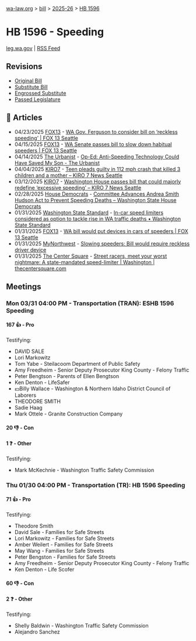 [wa-law.org](/) > [bill](/bill/) > [2025-26](/bill/2025-26/) > [HB 1596](/bill/2025-26/hb/1596/)

# HB 1596 - Speeding
[leg.wa.gov](https://app.leg.wa.gov/billsummary?BillNumber=1596&Year=2025&Initiative=false) | [RSS Feed](./rss.xml)

## Revisions
* [Original Bill](1/)
* [Substitute Bill](S/)
* [Engrossed Substitute](S.E/)
* [Passed Legislature](S.PL/)

## 📰 Articles
* 04/23/2025 [FOX13](/org/fox13/) - [WA Gov. Ferguson to consider bill on ‘reckless speeding’ | FOX 13 Seattle](https://www.fox13seattle.com/news/wa-governor-bill-reckless-speeding#:~:text=House%20Bill%201596)
* 04/15/2025 [FOX13](/org/fox13/) - [WA Senate passes bill to slow down habitual speeders | FOX 13 Seattle](https://www.fox13seattle.com/news/washington-senate-bill-speed-limit#:~:text=House%20Bill%201596)
* 04/14/2025 [The Urbanist](/org/the_urbanist/) - [Op-Ed: Anti-Speeding Technology Could Have Saved My Son - The Urbanist](https://www.theurbanist.org/2025/04/14/op-ed-anti-speeding-technology-could-have-saved-my-son/#:~:text=Washington%20state%20bill)
* 04/04/2025 [KIRO7](/org/kiro7/) - [Teen pleads guilty in 112 mph crash that killed 3 children and a mother  – KIRO 7 News Seattle](https://www.kiro7.com/news/local/teen-pleads-guilty-vehicular-homicide-112-mph-crash-that-killed-three-children-mother/MH4434DJRFF5HJQMWMMU6FL7LA/#:~:text=HB%201596,)
* 03/12/2025 [KIRO7](/org/kiro7/) - [Washington House passes bill that could majorly redefine ‘excessive speeding’ – KIRO 7 News Seattle](https://www.kiro7.com/news/local/washington-house-passes-bill-that-could-majorly-redefine-excessive-speeding/QQFFPBD4JFCVXATPF2XECEANQA/#:~:text=House%20Bill%201596)
* 02/28/2025 [House Democrats](/org/house_democrats/) - [Committee Advances Andrea Smith Hudson Act to Prevent Speeding Deaths – Washington State House Democrats](https://housedemocrats.wa.gov/blog/2025/02/28/committee-advances-andrea-smith-hudson-act-to-prevent-speeding-deaths/#:~:text=House%20Bill%201596)
* 01/31/2025 [Washington State Standard](/org/washington_state_standard/) - [In-car speed limiters considered as option to tackle rise in WA traffic deaths • Washington State Standard](https://washingtonstatestandard.com/2025/01/31/in-car-speed-limiter-devices-considered-as-option-to-tackle-rise-in-washington-traffic-deaths/#:~:text=House%20Bill%201596)
* 01/31/2025 [FOX13](/org/fox13/) - [WA bill would put devices in cars of speeders | FOX 13 Seattle](https://www.fox13seattle.com/news/bill-devices-cars-speeders#:~:text=House%20Bill%201596)
* 01/31/2025 [MyNorthwest](/org/mynorthwest/) - [Slowing speeders: Bill would require reckless driver device](https://mynorthwest.com/mynorthwest-politics/reckless-drivers-bill/4037656#:~:text=House%20Bill%201596)
* 01/31/2025 [The Center Square](/org/the_center_square/) - [Street racers, meet your worst nightmare: A state-mandated speed-limiter | Washington | thecentersquare.com](https://www.thecentersquare.com/washington/article_5226c20a-e007-11ef-8075-cb6f1996bb3d.html#:~:text=House%20Bill%201596)

## Meetings
### Mon 03/31 04:00 PM - Transportation (TRAN): ESHB 1596 Speeding
#### 167 👍 - Pro
Testifying:
* DAVID SALE
* Lori Markowitz
* Tom Yabe - Steilacoom Department of Public Safety
* Amy Freedheim - Senior Deputy Prosecutor King County - Felony Traffic
* Peter Bengtson - Parents of Ellen Bengtson
* Ken Denton - LifeSafer
* 💵Billy Wallace - Washington & Northern Idaho District Council of Laborers
* THEODORE SMITH
* Sadie Haag
* Mark Ottele - Granite Construction Company

#### 20 👎 - Con

#### 1 ❓ - Other
Testifying:
* Mark McKechnie - Washington Traffic Safety Commission

### Thu 01/30 04:00 PM - Transportation (TR): HB 1596 Speeding
#### 71 👍 - Pro
Testifying:
* Theodore Smith
* David Sale - Families for Safe Streets
* Lori Markowitz - Families for Safe Streets
* Amber Weilert - Families for Safe Streets
* May Wang - Families for Safe Streets
* Peter Bengston - Families for Safe Streets
* Amy Freedheim - Senior Deputy Prosecutor King County - Felony Traffic
* Ken Denton - Life Scofer

#### 60 👎 - Con

#### 2 ❓ - Other
Testifying:
* Shelly Baldwin - Washington Traffic Safety Commission
* Alejandro Sanchez
